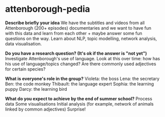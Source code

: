 # attenborough-pedia

**Describe briefly your idea**
We have the subtitles and videos from all Attenborough (200+ episodes) documentaries and we want to have fun with this data and learn from each other + maybe answer some fun questions on the way. Learn about NLP, topic modelling, network analysis, data visualisation.

**Do you have a research question? (It's ok if the answer is "not yet")**
Investigate Attenborough's use of language.
Look at this over time: how has his use of language/topics changed?
Are there commonly used adjectives for certain species?

**What is everyone's role in the group?**
Violeta: the boss
Lena: the secretary
Ben: the code monkey
Thibault: the language expert
Sophia: the learning puppy
Darcy: the learning bird

**What do you expect to achieve by the end of summer school?**
Process data
Some visualisations
Initial analysis (for example, network of animals linked by common adjectives)
Surprise!
